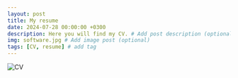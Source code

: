 ```yaml
---
layout: post
title: My resume
date: 2024-07-28 00:00:00 +0300
description: Here you will find my CV. # Add post description (optional)
img: software.jpg # Add image post (optional)
tags: [CV, resume] # add tag
---
```



![CV]({{site.baseurl}}/assets/img/20240803_andrew_potter_cv.jpg)